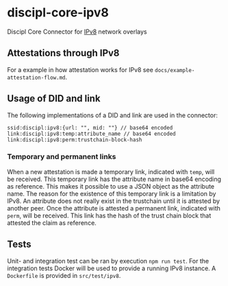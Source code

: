 # discipl-core-ipv8
Discipl Core Connector for [IPv8](https://github.com/Tribler/py-ipv8) network overlays

## Attestations through IPv8
For a example in how attestation works for IPv8 see `docs/example-attestation-flow.md`.

## Usage of DID and link
The following implementations of a DID and link are used in the connector:

```
ssid:discipl:ipv8:{url: "", mid: ""} // base64 encoded
link:discipl:ipv8:temp:attribute_name // base64 encoded
link:discipl:ipv8:perm:trustchain-block-hash
```

### Temporary and permanent links
When a new attestation is made a temporary link, indicated with `temp`, will be received. This temporary link has the attribute name in base64 encoding as reference. This makes it possible to use a JSON object as the attribute name. The reason for the existence of this temporary link is a limitation by IPv8. An attribute does not really exist in the trustchain until it is attested by another peer. Once the attribute is attested a permanent link, indicated with `perm`, will be received. This link has the hash of the trust chain block that attested the claim as reference.

## Tests
Unit- and integration test can be ran by execution `npm run test`. For the integration tests Docker will be used to provide a running IPv8 instance. A `Dockerfile` is provided in `src/test/ipv8`.
```